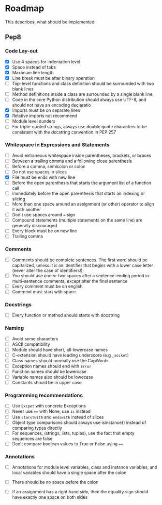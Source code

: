 # Roadmap

This describes, what should be implemented

## Pep8

### Code Lay-out

- [X] Use 4 spaces for indentation level
- [X] Space instead of tabs
- [X] Maximum line length
- [X] Line break must be after binary operation
- [ ] Top-level functions and class definition should be surrounded with two blank lines
- [ ] Method definitions inside a class are surrounded by a single blank line
- [ ] Code in the core Python distribution should always use UTF-8, and should not have an encoding declaratio
- [X] Imports must be on separate lines
- [X] Relative imports not recommend
- [ ] Module level dunders
- [ ] For triple-quoted strings, always use double quote characters to be consistent with the docstring convention in PEP 257

### Whitespace in Expressions and Statements

- [ ] Avoid extraneous whitespace inside parentheses, brackets, or braces
- [ ] Between a trailing comma and a following close parenthesis
- [ ] Before a comma, semicolon or colon
- [ ] Do not use spaces in slices
- [X] File must be ends with new line
- [ ] Before the open parenthesis that starts the argument list of a function call
- [ ] Immediately before the open parenthesis that starts an indexing or slicing
- [ ] More than one space around an assignment (or other) operator to align it with another
- [ ] Don't use spaces around `=` sign 
- [ ] Compound statements (multiple statements on the same line) are generally discouraged
- [ ] Every block must be on new line
- [ ] Trailing comma 

### Comments
- [ ] Comments should be complete sentences. The first word should be capitalized, unless it is an identifier that begins with a lower case letter (never alter the case of identifiers!)
- [ ] You should use one or two spaces after a sentence-ending period in multi-sentence comments, except after the final sentence
- [ ] Every comment must be on english
- [ ] Comment must start with space

### Docstrings
- [ ] Every function or method should starts with docstring

### Naming
- [ ] Avoid some characters
- [ ] ASCII compatibility
- [ ] Module should have short, all-lowercase names
- [ ] C-extension should have leading underscore (e.g `_socket`)
- [ ] Class names should normally use the CapWords
- [ ] Exception names should end with `Error`
- [ ] Function names should be lowercase
- [ ] Variable names also should be lowecase
- [ ] Constants should be in upper case

### Programming recommendations
- [ ] Use `Excpet` with concrete Exceptions
- [ ] Never use `==` with None, use `is` instead
- [ ] Use `starstwith` and `endswith` instead of slices
- [ ] Object type comparisons should always use isinstance() instead of comparing types directly
- [ ] For sequences, (strings, lists, tuples), use the fact that empty sequences are false
- [ ] Don’t compare boolean values to True or False using `==`

### Annotations
- [ ] Annotations for module level variables, class and instance variables, and local variables should have a single space after the colon
- [ ] There should be no space before the colon
- [ ] If an assignment has a right hand side, then the equality sign should have exactly one space on both sides



